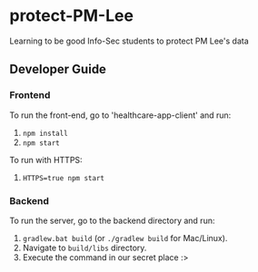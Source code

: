 # protect-PM-Lee
Learning to be good Info-Sec students to protect PM Lee's data

## Developer Guide

### Frontend
To run the front-end, go to 'healthcare-app-client' and run:
1. `npm install`
1. `npm start`

To run with HTTPS:
1. `HTTPS=true npm start`

### Backend
To run the server, go to the backend directory and run: 
1. `gradlew.bat build` (or `./gradlew build` for Mac/Linux).
1. Navigate to `build/libs` directory.
1. Execute the command in our secret place :>
